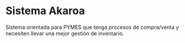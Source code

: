 # Sistema Akaroa
Sistema orientada para PYMES que tenga procesos de compra/venta y necesiten llevar una mejor gestión de inventario.
